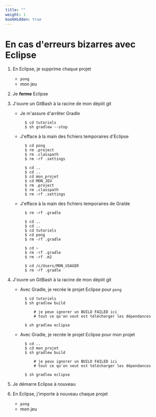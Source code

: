 ```yaml
---
title: ""
weight: 1
bookHidden: true
---
```



# En cas d'erreurs bizarres avec Eclipse

1. En Eclipse, je supprime chaque projet
    * `pong`
    * mon jeu

1. Je **ferme** Eclipse

1. J'ouvre un GitBash à la racine de mon dépôt git

    * Je m'assure d'arrêter Gradle

            $ cd tutoriels
            $ sh gradlew --stop

    * J'efface à la main des fichiers temporaires d'Eclipse

            $ cd pong
            $ rm .project
            $ rm .classpath
            $ rm -rf .settings

            $ cd ..
            $ cd ..
            $ cd mon_projet
            $ cd MON_JEU
            $ rm .project
            $ rm .classpath
            $ rm -rf .settings

    * J'efface à la main des fichiers temporaires de Gralde

            $ rm -rf .gradle

            $ cd ..
            $ cd ..
            $ cd tutoriels
            $ cd pong
            $ rm -rf .gradle

            $ cd ~
            $ rm -rf .gradle
            $ rm -rf .m2

            $ cd /c/Users/MON_USAGER
            $ rm -rf .gradle

1. J'ouvre un GitBash à la racine de mon dépôt git

    * Avec Gradle, je recrée le projet Eclipse pour `pong`

            $ cd tutoriels
            $ sh gradlew build   

                # je peux ignorer un BUILD FAILED ici
                # tout ce qu'on veut est télécharger les dépendances

            $ sh gradlew eclipse

    * Avec Gradle, je recrée le projet Eclipse pour mon projet

            $ cd ..
            $ cd mon_projet
            $ sh gradlew build   

                # je peux ignorer un BUILD FAILED ici
                # tout ce qu'on veut est télécharger les dépendances

            $ sh gradlew eclipse


1. Je démarre Eclipse à nouveau

1. En Eclipse, j'importe à nouveau chaque projet
    * `pong`
    *  mon jeu
    

    


